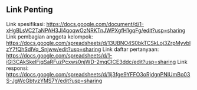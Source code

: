 ## Link Penting
Link spesifikasi: https://docs.google.com/document/d/1-xHgBLsVC2TaNPAH3JI4qoqwOzNRKTnJWPXgfH1gqFg/edit?usp=sharing
Link pembagian anggota kelompok: https://docs.google.com/spreadsheets/d/13UBNO4S0bkTCSkLoj3ZrpMyvblzY7fQhSdlVq_Snjww/edit?usp=sharing
Link daftar pertanyaan: https://docs.google.com/spreadsheets/d/1-iGI3CAkSkelFjqSaRFuzPcxws0njWD-2mqCICE3ddc/edit?usp=sharing
Link responsi: https://docs.google.com/spreadsheets/d/1ij3fge9YFFO3oRjdgnPNIUmBo03S-JgWcGbtvzYMS7Y/edit?usp=sharing
